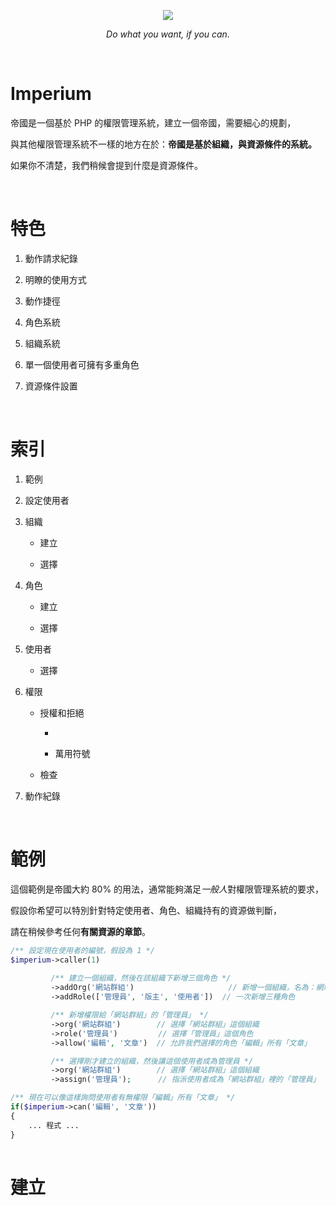 <p align="center">
  <img src="http://imgur.com/NFw6Fwu.png"/>
</p>
<p align="center">
  <i>Do what you want, if you can.</i>
</p>

&nbsp;

# Imperium

帝國是一個基於 PHP 的權限管理系統，建立一個帝國，需要細心的規劃，

與其他權限管理系統不一樣的地方在於：**帝國是基於組織，與資源條件的系統。**

如果你不清楚，我們稍候會提到什麼是資源條件。

&nbsp;

# 特色

1. 動作請求紀錄

2. 明瞭的使用方式

3. 動作捷徑

4. 角色系統

5. 組織系統

6. 單一個使用者可擁有多重角色

7. 資源條件設置

&nbsp;

# 索引

1. 範例

2. 設定使用者
    
3. 組織

    * 建立
    
    * 選擇

4. 角色

    * 建立
    
    * 選擇

5. 使用者

    * 選擇

6. 權限

    * 授權和拒絕
    
        *
        
        * 萬用符號
    
    * 檢查

7. 動作紀錄


&nbsp;

# 範例

這個範例是帝國大約 80% 的用法，通常能夠滿足*一般人*對權限管理系統的要求，

假設你希望可以特別針對特定使用者、角色、組織持有的資源做判斷，

請在稍候參考任何**有關資源的章節**。

```php
/** 設定現在使用者的編號，假設為 1 */
$imperium->caller(1)
         
         /** 建立一個組織，然後在該組織下新增三個角色 */
         ->addOrg('網站群組')                     // 新增一個組織，名為：網站群組
         ->addRole(['管理員', '版主', '使用者'])  // 一次新增三種角色

         /** 新增權限給「網站群組」的「管理員」 */
         ->org('網站群組')        // 選擇「網站群組」這個組織
         ->role('管理員')         // 選擇「管理員」這個角色
         ->allow('編輯', '文章')  // 允許我們選擇的角色「編輯」所有「文章」

         /** 選擇剛才建立的組織，然後讓這個使用者成為管理員 */
         ->org('網站群組')        // 選擇「網站群組」這個組織
         ->assign('管理員');      // 指派使用者成為「網站群組」裡的「管理員」

/** 現在可以像這樣詢問使用者有無權限「編輯」所有「文章」 */
if($imperium->can('編輯', '文章'))
{
    ... 程式 ...
}
         
```

# 建立

